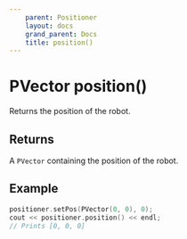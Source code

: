```yaml
---
    parent: Positioner
    layout: docs
    grand_parent: Docs
    title: position()
---
```

# PVector position()
Returns the position of the robot.

## Returns
A `PVector` containing the position of the robot.

## Example
```cpp
positioner.setPos(PVector(0, 0), 0);
cout << positioner.position() << endl;
// Prints [0, 0, 0]
```
